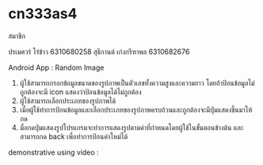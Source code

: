 # cn333as4

สมาชิก

ปรเมศวร์ ไร่ข้าว 6310680258
สุธีกานต์ เก่งกรีฑาพล 6310682676

Android App : Random Image

1. ผู้ใช้สามารถกรอกข้อมูลขนาดของรูปภาพเป็นตัวเลขทั้งความสูงและความยาว โดยถ้าป้อนข้อมูลไม่ถูกต้องจะมี icon แสดงว่าป้อนข้อมูลได้ไม่ถูกต้อง
2. ผู้ใช้สามารถเลือกประเภทของรูปภาพได้
3. เมื่อผู้ใช้ทำการป้อนข้อมูลและเลือกประเภทของรูปภาพครบถ้วนและถูกต้องจะมีปุ่มแสดงขึ้นมาให้กด
4. มื่อกดปุ่มแสดงรูปโปรแกรมจะทําการแสดงรูปตามค่าที่กําหนดโดยผู้ใช้ในขั้นตอนข้างต้น และสามารถกด back เพื่อทำการป้อนค่าใหม่ได้

demonstrative using video :
